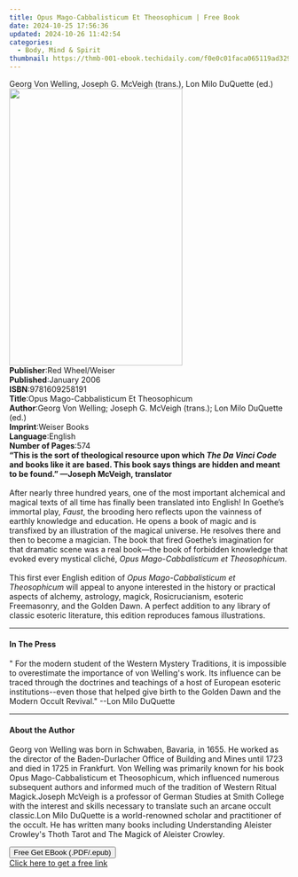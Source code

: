 ```yaml
---
title: Opus Mago-Cabbalisticum Et Theosophicum | Free Book
date: 2024-10-25 17:56:36
updated: 2024-10-26 11:42:54
categories:
  - Body, Mind & Spirit
thumbnail: https://thmb-001-ebook.techidaily.com/f0e0c01faca065119ad3297ad482d9f30c8b60e9292070f75814f66b420b3efd.jpg
---
```

<main id="book-container">
  <div class="flex flex-col">
    <div class="book-brief flex-1 py-6 px-4 sm:p-6 md:py-10 md:px-8">
      <!-- brief-->
      <div class="book-brief-main">
        Georg Von Welling, Joseph G. McVeigh (trans.), Lon Milo DuQuette (ed.)
      </div>
    </div>
    <div
      class="book-meta-info flex-1 grid gap-4 col-start-1 col-end-3 row-start-1 sm:mb-6 sm:grid-cols-4 lg:gap-6 lg:col-start-2 lg:row-end-6 lg:row-span-6 lg:mb-0"
    >
      <div
        class="book-meta-info-left place-content-center mt-4 p-4 text-sm leading-6 col-start-2 col-span-2 dark:text-slate-400"
      >
        <img
          class="w-full h-500 object-cover rounded-lg sm:h-255 sm:col-span-2 lg:col-span-full"
          src="https://img-001-ebook.techidaily.com/18500b6d2620f945f995c8a2ea0249ed95c040823add727c68fa5c2d407847b3.jpg"
          alt=""
          width="312"
          height="500"
        />
      </div>
      <div
        class="book-meta-info-right mt-2 col-start-1 row-start-2 col-span-3 self-center"
      >
        <!-- meta data  -->
        <div class="flex flex-col px-4 md:px-8">
          <div class="flex-1">
            <strong>Publisher</strong>:<span class="px-2"
              >Red Wheel/Weiser</span
            >
          </div>
          <div class="flex-1">
            <strong>Published</strong>:<span class="px-2">January 2006</span>
          </div>
          <div class="flex-1">
            <strong>ISBN</strong>:<span class="px-2">9781609258191</span>
          </div>
          <div class="flex-1">
            <strong>Title</strong>:<span class="px-2"
              >Opus Mago-Cabbalisticum Et Theosophicum</span
            >
          </div>
          <div class="flex-1">
            <strong>Author</strong>:<span class="px-2"
              >Georg Von Welling; Joseph G. McVeigh (trans.); Lon Milo DuQuette
              (ed.)</span
            >
          </div>
          <div class="flex-1">
            <strong>Imprint</strong>:<span class="px-2">Weiser Books</span>
          </div>
          <div class="flex-1">
            <strong>Language</strong>:<span class="px-2">English</span>
          </div>
          <div class="flex-1">
            <strong>Number of Pages</strong>:<span class="px-2">574</span>
          </div>
        </div>
      </div>
    </div>
    <div class="book-description flex-1 py-6 px-4 sm:p-6 md:py-10 md:px-8">
      <div class="book-description-main">
        <div accordion-content="" id="description">
          <b
            >“This is the sort of theological resource upon which
            <i>The Da Vinci Code</i> and books like it are based. This book says
            things are hidden and meant to be found.” —Joseph McVeigh,
            translator</b
          ><br /><br />After nearly three hundred years, one of the most
          important alchemical and magical texts of all time has finally been
          translated into English! In Goethe’s immortal play, <i>Faust</i>, the
          brooding hero reflects upon the vainness of earthly knowledge and
          education. He opens a book of magic and is transfixed by an
          illustration of the magical universe. He resolves there and then to
          become a magician. The book that fired Goethe’s imagination for that
          dramatic scene was a real book—the book of forbidden knowledge that
          evoked every mystical cliché,
          <i>Opus Mago-Cabbalisticum et Theosophicum</i>.<br /><br />This first
          ever English edition of
          <i>Opus Mago-Cabbalisticum et Theosophicum</i> will appeal to anyone
          interested in the history or practical aspects of alchemy, astrology,
          magick, Rosicrucianism, esoteric Freemasonry, and the Golden Dawn. A
          perfect addition to any library of classic esoteric literature, this
          edition reproduces famous illustrations.
        </div>
        <div class="accordion-fader"></div>
      </div>
    </div>
    <div class="book-excerpts flex-1 py-6 px-4 sm:p-6 md:py-10 md:px-8">
      <!-- excerpts-->
      <div class="book-excerpts-main">
        <hr />
        <h4 class="placeholder placeholder-heading">
          <span>In The Press</span>
        </h4>
        <p>
          " For the modern student of the Western Mystery Traditions, it is
          impossible to overestimate the importance of von Welling's work. Its
          influence can be traced through the doctrines and teachings of a host
          of European esoteric institutions--even those that helped give birth
          to the Golden Dawn and the Modern Occult Revival." --Lon Milo DuQuette
        </p>
      </div>
    </div>
    <div class="book-about-author flex-1 py-6 px-4 sm:p-6 md:py-10 md:px-8">
      <!-- about author-->
      <div class="book-main-author-main">
        <hr />
        <h4 class="placeholder placeholder-heading">
          <span>About the Author</span>
        </h4>
        <p>
          Georg von Welling was born in Schwaben, Bavaria, in 1655. He worked as
          the director of the Baden-Durlacher Office of Building and Mines until
          1723 and died in 1725 in Frankfurt. Von Welling was primarily known
          for his book Opus Mago-Cabbalisticum et Theosophicum, which influenced
          numerous subsequent authors and informed much of the tradition of
          Western Ritual Magick.Joseph McVeigh is a professor of German Studies
          at Smith College with the interest and skills necessary to translate
          such an arcane occult classic.Lon Milo DuQuette is a world-renowned
          scholar and practitioner of the occult. He has written many books
          including Understanding Aleister Crowley's Thoth Tarot and The Magick
          of Aleister Crowley.
        </p>
      </div>
    </div>
    <div class="book-free-get flex-1 py-6 px-4 sm:p-6 md:py-10 md:px-8">
      <button
        id="btn-free-get"
        class="bg-blue-500 hover:bg-blue-700 text-white font-bold py-2 px-4 rounded"
      >
        Free Get EBook (.PDF/.epub)
      </button>
      <div id="countdown-display" class="px-2 text-lg mt-2"></div>
      <a
        id="free-link"
        class="hidden bg-blue-500 hover:bg-blue-700 text-white font-bold py-2 px-4 rounded"
        href="https://www.ebooks.com/en-us/book/210877214/opus-mago-cabbalisticum-et-theosophicum/georg-von-welling/"
        target="_blank"
        >Click here to get a free link</a
      >
    </div>
    <script>
      let countdownTime = 0;
      let countdownInterval = null;
      document
        .getElementById('btn-free-get')
        .addEventListener('click', startCountdown);
      function startCountdown() {
        countdownTime = new Date().getTime() + 60000 * 3;
        countdownInterval = setInterval(updateCountdown, 1000);
        document.getElementById('btn-free-get').disabled = true;
        document
          .getElementById('btn-free-get')
          .classList.add('bg-gray-500', 'cursor-not-allowed');
      }
      function updateCountdown() {
        let currentTime = new Date().getTime();
        let timeLeft = countdownTime - currentTime;
        let secondsLeft = Math.floor(timeLeft / 1000);
        document.getElementById('countdown-display').innerHTML =
          `Remaining time: ${secondsLeft} seconds.`;
        if (secondsLeft <= 0) {
          clearInterval(countdownInterval);
          document.getElementById('btn-free-get').classList.add('hidden');
          document.getElementById('free-link').classList.remove('hidden');
          document.getElementById('countdown-display').innerHTML = '';
        }
      }
    </script>
  </div>
</main>
